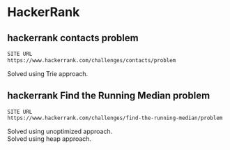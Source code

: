 # HackerRank

## hackerrank contacts problem
```sh
SITE URL
https://www.hackerrank.com/challenges/contacts/problem
```
Solved using Trie approach.


## hackerrank Find the Running Median problem
```sh
SITE URL
https://www.hackerrank.com/challenges/find-the-running-median/problem
```
Solved using unoptimized approach.</br>
Solved using heap approach.
